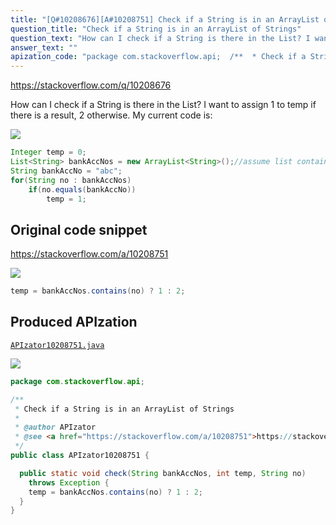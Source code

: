 ```yaml
---
title: "[Q#10208676][A#10208751] Check if a String is in an ArrayList of Strings"
question_title: "Check if a String is in an ArrayList of Strings"
question_text: "How can I check if a String is there in the List? I want to assign 1 to temp if there is a result, 2 otherwise. My current code is:"
answer_text: ""
apization_code: "package com.stackoverflow.api;  /**  * Check if a String is in an ArrayList of Strings  *  * @author APIzator  * @see <a href=\"https://stackoverflow.com/a/10208751\">https://stackoverflow.com/a/10208751</a>  */ public class APIzator10208751 {    public static void check(String bankAccNos, int temp, String no)     throws Exception {     temp = bankAccNos.contains(no) ? 1 : 2;   } }"
---
```


https://stackoverflow.com/q/10208676

How can I check if a String is there in the List?
I want to assign 1 to temp if there is a result, 2 otherwise.
My current code is:


<div class="code-logo"><img src="/stackoverflow.png" /></div>

```java
Integer temp = 0;
List<String> bankAccNos = new ArrayList<String>();//assume list contains values
String bankAccNo = "abc";
for(String no : bankAccNos)
    if(no.equals(bankAccNo))
        temp = 1;
```


## Original code snippet

https://stackoverflow.com/a/10208751



<div class="code-logo"><img src="/stackoverflow.png" /></div>

```java
temp = bankAccNos.contains(no) ? 1 : 2;
```

## Produced APIzation

[`APIzator10208751.java`](https://github.com/blind-papers/apization-temp-data/raw/main/search/APIzator10208751.java)

<div class="code-logo"><img src="/apizator.png" /></div>

```java
package com.stackoverflow.api;

/**
 * Check if a String is in an ArrayList of Strings
 *
 * @author APIzator
 * @see <a href="https://stackoverflow.com/a/10208751">https://stackoverflow.com/a/10208751</a>
 */
public class APIzator10208751 {

  public static void check(String bankAccNos, int temp, String no)
    throws Exception {
    temp = bankAccNos.contains(no) ? 1 : 2;
  }
}

```